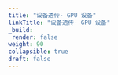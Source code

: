 ```yaml
---
title: "设备透传- GPU 设备"
linkTitle: "设备透传- GPU 设备"
_build:
 render: false 
weight: 90
collapsible: true
draft: false
---
```


